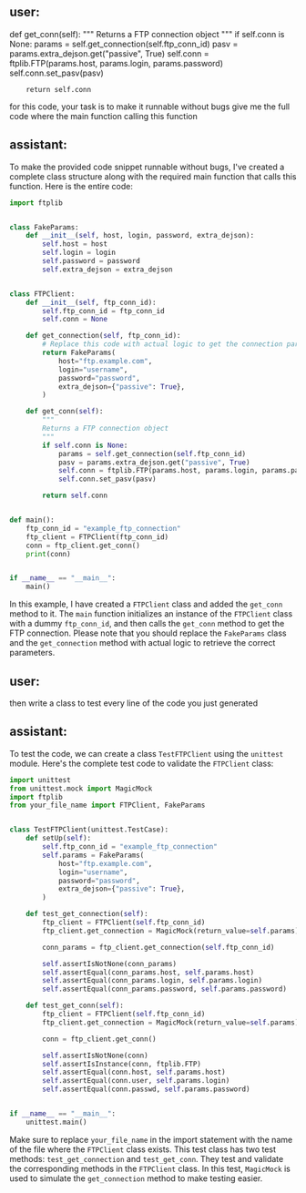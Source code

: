 ## user:
def get_conn(self):
        """
        Returns a FTP connection object
        """
        if self.conn is None:
            params = self.get_connection(self.ftp_conn_id)
            pasv = params.extra_dejson.get("passive", True)
            self.conn = ftplib.FTP(params.host, params.login, params.password)
            self.conn.set_pasv(pasv)

        return self.conn
for this code, your task is to make it runnable without bugs  give me the full code where the main function calling this function
## assistant:
To make the provided code snippet runnable without bugs, I've created a complete class structure along with the required main function that calls this function. Here is the entire code:

```python
import ftplib


class FakeParams:
    def __init__(self, host, login, password, extra_dejson):
        self.host = host
        self.login = login
        self.password = password
        self.extra_dejson = extra_dejson


class FTPClient:
    def __init__(self, ftp_conn_id):
        self.ftp_conn_id = ftp_conn_id
        self.conn = None

    def get_connection(self, ftp_conn_id):
        # Replace this code with actual logic to get the connection parameters
        return FakeParams(
            host="ftp.example.com",
            login="username",
            password="password",
            extra_dejson={"passive": True},
        )

    def get_conn(self):
        """
        Returns a FTP connection object
        """
        if self.conn is None:
            params = self.get_connection(self.ftp_conn_id)
            pasv = params.extra_dejson.get("passive", True)
            self.conn = ftplib.FTP(params.host, params.login, params.password)
            self.conn.set_pasv(pasv)

        return self.conn


def main():
    ftp_conn_id = "example_ftp_connection"
    ftp_client = FTPClient(ftp_conn_id)
    conn = ftp_client.get_conn()
    print(conn)


if __name__ == "__main__":
    main()
```

In this example, I have created a `FTPClient` class and added the `get_conn` method to it. The `main` function initializes an instance of the `FTPClient` class with a dummy `ftp_conn_id`, and then calls the `get_conn` method to get the FTP connection. Please note that you should replace the `FakeParams` class and the `get_connection` method with actual logic to retrieve the correct parameters.
## user:
then write a class to test every line of the code you just generated
## assistant:
To test the code, we can create a class `TestFTPClient` using the `unittest` module. Here's the complete test code to validate the `FTPClient` class:

```python
import unittest
from unittest.mock import MagicMock
import ftplib
from your_file_name import FTPClient, FakeParams


class TestFTPClient(unittest.TestCase):
    def setUp(self):
        self.ftp_conn_id = "example_ftp_connection"
        self.params = FakeParams(
            host="ftp.example.com",
            login="username",
            password="password",
            extra_dejson={"passive": True},
        )

    def test_get_connection(self):
        ftp_client = FTPClient(self.ftp_conn_id)
        ftp_client.get_connection = MagicMock(return_value=self.params)

        conn_params = ftp_client.get_connection(self.ftp_conn_id)

        self.assertIsNotNone(conn_params)
        self.assertEqual(conn_params.host, self.params.host)
        self.assertEqual(conn_params.login, self.params.login)
        self.assertEqual(conn_params.password, self.params.password)

    def test_get_conn(self):
        ftp_client = FTPClient(self.ftp_conn_id)
        ftp_client.get_connection = MagicMock(return_value=self.params)

        conn = ftp_client.get_conn()

        self.assertIsNotNone(conn)
        self.assertIsInstance(conn, ftplib.FTP)
        self.assertEqual(conn.host, self.params.host)
        self.assertEqual(conn.user, self.params.login)
        self.assertEqual(conn.passwd, self.params.password)


if __name__ == "__main__":
    unittest.main()
```

Make sure to replace `your_file_name` in the import statement with the name of the file where the `FTPClient` class exists. This test class has two test methods: `test_get_connection` and `test_get_conn`. They test and validate the corresponding methods in the `FTPClient` class. In this test, `MagicMock` is used to simulate the `get_connection` method to make testing easier.
